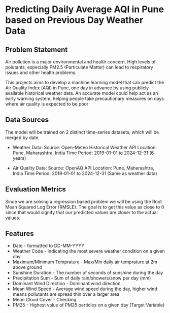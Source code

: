 # Predicting Daily Average AQI in Pune based on Previous Day Weather Data

## Problem Statement
Air pollution is a major environmental and health concern. High levels of polutants, especially PM2.5 (Particulate Matter) can lead to
respiratory issues and other health problems.

This projects aims to develop a machine learning model that can predict the Air Quality Index (AQI) in Pune, one day in advance by using publicly available historical weather data. An accurate model could help act as an early warning system, helping people take precautionary measures on days where air quality is expected to be poor

## Data Sources
The model will be trained on 2 distinct time-series datasets, which will be merged by date.
* Weather Data:
    Source: Open-Meteo Historical Weather API
    Location: Pune, Maharashtra, India
    Time Period: 2019-01-01 to 2024-12-31 (6 years)

* Air Quality Data:
    Source: OpenAQ API
    Location: Pune, Maharashtra, India
    Time Period: 2019-01-01 to 2024-12-31 (Same as weather data)

## Evaluation Metrics
Since we are solving a regression based problem we will be using the Root Mean Squared Log Error (RMSLE). The goal is to get this value as close to 0 since that would signify that our predicted values are closer to the actual values.

## Features
* Date - formatted to DD-MM-YYYY
* Weather Code - Indicating the most severe weather condition on a given day
* Maximum/Minimum Temprature - Max/Min daily air temprature at 2m above ground
* Sunshine Duration - The number of seconds of sunshine during the day
* Precipitation Sum - Sum of daily rain/showers/snow per day (mm)
* Dominant Wind Direction - Dominant wind direction
* Mean Wind Speed - Average wind speed during the day, higher wind means pollutants are spread thin over a larger area
* Mean Cloud Cover - Checking
* PM25 - Highest value of PM25 particles on a given day (Target Variable)

